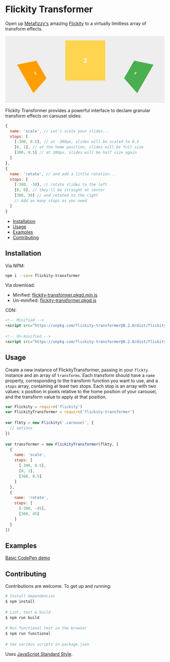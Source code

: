 # Flickity Transformer

Open up [Metafizzy's](http://metafizzy.co/) amazing [Flickity](http://flickity.metafizzy.co/) to a virtually limitless array of transform effects.

[![Demo image](demo.gif)](http://codepen.io/elcontraption/full/RGPboR/)

Flickity Transformer provides a powerful interface to declare granular transform effects on carousel slides:

```js
{
  name: 'scale', // Let's scale your slides...
  stops: [
    [-300, 0.5], // at -300px, slides will be scaled to 0.5
    [0, 1], // at the home position, slides will be full size
    [300, 0.5] // at 300px, slides will be half size again
  ]
},
{
  name: 'rotate', // and add a little rotation...
  stops: [
    [-300, -30], // rotate slides to the left
    [0, 0], // they'll be straight at center
    [300, 30] // and rotated to the right
    // Add as many stops as you need
  ]
}
```

- [Installation](#installation)
- [Usage](#usage)
- [Examples](#examples)
- [Contributing](#contributing)

## Installation
Via NPM:
```bash
npm i --save flickity-transformer
```

Via download:
- Minified: [flickity-transformer.pkgd.min.js](https://unpkg.com/flickity-transformer@0.2.0/dist/flickity-transformer.pkgd.min.js)
- Un-minified: [flickity-transformer.pkgd.js](https://unpkg.com/flickity-transformer@0.2.0/dist/flickity-transformer.pkgd.js)

CDN:
```html
<!-- Minified -->
<script src="https://unpkg.com/flickity-transformer@0.2.0/dist/flickity-transformer.pkgd.min.js"></script>

<!-- Un-minified -->
<script src="https://unpkg.com/flickity-transformer@0.2.0/dist/flickity-transformer.pkgd.js"></script>
```

## Usage
Create a new instance of FlickityTransformer, passing in your `flckty` instance and an array of `transforms`. Each transform should have a `name` property, corresponding to the transform function you want to use, and a `stops` array, containing at least two stops. Each stop is an array with two values: x position in pixels relative to the home position of your carousel, and the transform value to apply at that position.

```js
var Flickity = require('flickity')
var FlickityTransformer = require('flickity-transformer')

var flkty = new Flickity('.carousel', {
  // options
})

var transformer = new FlickityTransformer(flkty, [
  {
    name: 'scale',
    stops: [
      [-300, 0.5],
      [0, 1],
      [300, 0.5]
    ]
  },
  {
    name: 'rotate',
    stops: [
      [-300, -45],
      [300, 45]
    ]
  }
])
```

## Examples
[Basic CodePen demo](http://codepen.io/elcontraption/pen/RGPboR)

## Contributing
Contributions are welcome. To get up and running:

```bash
# Install dependencies
$ npm install

# Lint, test & build
$ npm run build

# Run functional test in the browser
$ npm run functional

# See various scripts in package.json
```
Uses [JavaScript Standard Style](http://standardjs.com/).
